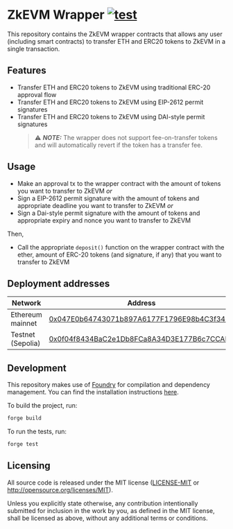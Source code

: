 # ZkEVM Wrapper [![test](https://github.com/0xPolygon/zkevm-wrapper/actions/workflows/test.yml/badge.svg)](https://github.com/0xPolygon/zkevm-wrapper/actions/workflows/test.yml)

This repository contains the ZkEVM wrapper contracts that allows any user (including smart contracts) to transfer ETH and
ERC20 tokens to ZkEVM in a single transaction.

## Features

- Transfer ETH and ERC20 tokens to ZkEVM using traditional ERC-20 approval flow
- Transfer ETH and ERC20 tokens to ZkEVM using EIP-2612 permit signatures
- Transfer ETH and ERC20 tokens to ZkEVM using DAI-style permit signatures
  > ⚠️ **_NOTE:_** The wrapper does not support fee-on-transfer tokens and will automatically revert if the token has a transfer fee.

## Usage

- Make an approval tx to the wrapper contract with the amount of tokens you want to transfer to ZkEVM
  _or_
- Sign a EIP-2612 permit signature with the amount of tokens and appropriate deadline you want to transfer to ZkEVM
  _or_
- Sign a Dai-style permit signature with the amount of tokens and appropriate expiry and nonce you want to transfer to ZkEVM

Then,

- Call the appropriate `deposit()` function on the wrapper contract with the ether, amount of ERC-20 tokens (and signature, if any) that you want to transfer to ZkEVM

## Deployment addresses

| Network           | Address                                                                                                                       |
| ----------------- | ----------------------------------------------------------------------------------------------------------------------------- |
| Ethereum mainnet  | [0x047E0b64743071b897A6177F1796E98b4C3f344E](https://etherscan.io/address/0x047e0b64743071b897a6177f1796e98b4c3f344e)         |
| Testnet (Sepolia) | [0x0f04f8434BaC2e1Db8FCa8A34D3E177B6c7CCAbA](https://sepolia.etherscan.io/address/0x0f04f8434bac2e1db8fca8a34d3e177b6c7ccaba) |

## Development

This repository makes use of [Foundry](https://github.com/foundry-rs/foundry) for compilation and dependency management. You can find the installation instructions [here](https://book.getfoundry.sh/getting-started/installation).

To build the project, run:

```bash
forge build
```

To run the tests, run:

```bash
forge test
```

## Licensing

All source code is released under the MIT license ([LICENSE-MIT](LICENSE-MIT) or http://opensource.org/licenses/MIT).

Unless you explicitly state otherwise, any contribution intentionally submitted for inclusion in the work by you, as defined in the MIT license, shall be licensed as above, without any additional terms or conditions.
